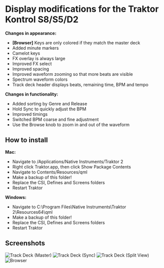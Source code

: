 # Display modifications for the Traktor Kontrol S8/S5/D2

**Changes in appearance:**

  - **[Browser]** Keys are only colored if they match the master deck
  - Added minute markers
  - Camelot keys
  - FX overlay is always large
  - Improved FX select
  - Improved spacing
  - Improved waveform zooming so that more beats are visible
  - Spectrum waveform colors
  - Track deck header displays beats, remaining time, BPM and tempo

**Changes in functionality:**

  - Added sorting by Genre and Release
  - Hold Sync to quickly adjust the BPM
  - Improved timings
  - Switched BPM coarse and fine adjustment
  - Use the Browse knob to zoom in and out of the waveform

## How to install

**Mac:**

  - Navigate to /Applications/Native Instruments/Traktor 2
  - Right click Traktor.app, then click Show Package Contents
  - Navigate to Contents/Resources/qml
  - Make a backup of this folder!
  - Replace the CSI, Defines and Screens folders
  - Restart Traktor

**Windows:**

  - Navigate to C:\Program Files\Native Instruments\Traktor 2\Resources64\qml
  - Make a backup of this folder!
  - Replace the CSI, Defines and Screens folders
  - Restart Traktor

## Screenshots

![Track Deck (Master)](https://ErikMinekus.github.io/traktor-kontrol-screens/nexus/track-deck-master.jpg)
![Track Deck (Sync)](https://ErikMinekus.github.io/traktor-kontrol-screens/nexus/track-deck-sync.jpg)
![Track Deck (Split View)](https://ErikMinekus.github.io/traktor-kontrol-screens/nexus/track-deck-split.jpg)
![Browser](https://ErikMinekus.github.io/traktor-kontrol-screens/nexus/browser.jpg)
